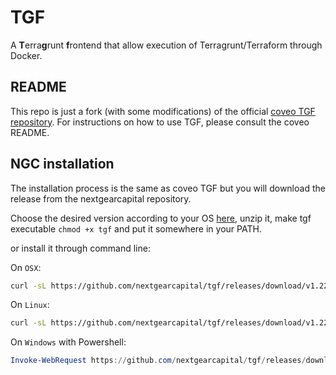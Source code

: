 # TGF

A **T**erra**g**runt **f**rontend that allow execution of Terragrunt/Terraform through Docker.

## README

This repo is just a fork (with some modifications) of the official [coveo TGF repository](https://github.com/coveooss/tgf). For instructions on how to use TGF, please consult the coveo README.

## NGC installation

The installation process is the same as coveo TGF but you will download the release from the nextgearcapital repository.

Choose the desired version according to your OS [here](https://github.com/nextgearcapital/tgf/releases), unzip it, make tgf executable `chmod +x tgf` and put it somewhere in your PATH.

or install it through command line:

On `OSX`:

```bash
curl -sL https://github.com/nextgearcapital/tgf/releases/download/v1.22.0-NGC/tgf_1.16.1_macOS_64-bits.zip | bsdtar -xf- -C /usr/local/bin
```

On `Linux`:

```bash
curl -sL https://github.com/nextgearcapital/tgf/releases/download/v1.22.0-NGC/tgf_1.16.1_linux_64-bits.zip | gzip -d > /usr/local/bin/tgf && chmod +x /usr/local/bin/tgf
```

On `Windows` with Powershell:

```powershell
Invoke-WebRequest https://github.com/nextgearcapital/tgf/releases/download/v1.22.0-NGC/tgf_1.16.1_windows_64-bits.zip -OutFile tgf.zip
```
